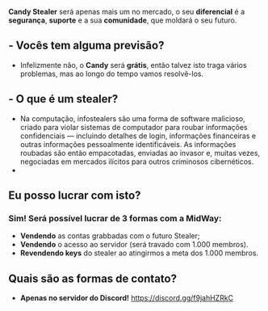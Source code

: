 **__Candy Stealer__** será apenas mais um no mercado, o seu **diferencial** é a **segurança**, **suporte** e a sua **comunidade**, que moldará o seu futuro.

## - Vocês tem alguma previsão?
 - Infelizmente não, o **__Candy__** será **grátis**, então talvez isto traga vários problemas, mas ao longo do tempo vamos resolvê-los.
## - O que é um stealer?
 - Na computação, infostealers são uma forma de software malicioso, criado para violar sistemas de computador para roubar informações confidenciais — incluindo detalhes de login, informações financeiras e outras informações pessoalmente identificáveis. As informações roubadas são então empacotadas, enviadas ao invasor e, muitas vezes, negociadas em mercados ilícitos para outros criminosos cibernéticos.
 - 
## Eu posso lucrar com isto?
### Sim! Será possível lucrar de 3 formas com a MidWay:

- **Vendendo** as contas grabbadas com o futuro Stealer;
- **Vendendo** o acesso ao servidor (será travado com 1.000 membros).
- **Revendendo keys** do stealer ao atingirmos a meta dos 1.000 membros.

## Quais são as formas de contato?
- **Apenas no servidor do Discord!**
   https://discord.gg/f9jahHZRkC
